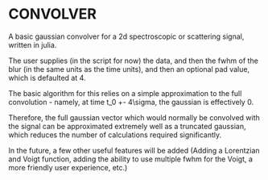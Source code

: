 # CONVOLVER

A basic gaussian convolver for a 2d spectroscopic or scattering signal, written in julia.

The user supplies (in the script for now) the data, and then the fwhm of the blur (in the same units as the time units), and then an optional pad value, which is defaulted at 4.

The basic algorithm for this relies on a simple approximation to the full convolution - namely, at time t_0 +- 4\sigma, the gaussian is effectively 0.

Therefore, the full gaussian vector which would normally be convolved with the signal can be approximated extremely well as a truncated gaussian, which reduces the number of calculations required significantly.

In the future, a few other useful features will be added (Adding a Lorentzian and Voigt function, adding the ability to use multiple fwhm for the Voigt, a more friendly user experience, etc.)
